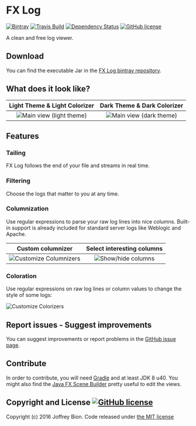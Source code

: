 # FX Log
[![Bintray](https://img.shields.io/bintray/v/joffrey-bion/applications/fx-log.svg)](https://bintray.com/joffrey-bion/applications/fx-log/_latestVersion)
[![Travis Build](https://img.shields.io/travis/joffrey-bion/fx-log/master.svg)](https://travis-ci.org/joffrey-bion/fx-log)
[![Dependency Status](https://www.versioneye.com/user/projects/56c99d2d18b27104252dcc77/badge.svg)](https://www.versioneye.com/user/projects/56c99d2d18b27104252dcc77)
[![GitHub license](https://img.shields.io/badge/license-MIT-blue.svg)](https://github.com/joffrey-bion/fx-log/blob/master/LICENSE)

A clean and free log viewer.

## Download

You can find the executable Jar in the
[FX Log bintray repository](https://bintray.com/joffrey-bion/applications/fx-log/).

## What does it look like?

Light Theme & Light Colorizer                                     |  Dark Theme & Dark Colorizer
:----------------------------------------------------------------:|:----------------------------------------------:
![Main view (light theme)](https://raw.githubusercontent.com/joffrey-bion/fx-log/master/doc/screenshots/main_light_theme.png)  |  ![Main view (dark theme)](https://raw.githubusercontent.com/joffrey-bion/fx-log/master/doc/screenshots/main_dark_theme.png)

## Features

### Tailing

FX Log follows the end of your file and streams in real time.

### Filtering

Choose the logs that matter to you at any time.

### Columnization

Use regular expressions to parse your raw log lines into nice columns. Built-in support is already included for
standard server logs like Weblogic and Apache.

Custom columnizer                                                   |  Select interesting columns
:------------------------------------------------------------------:|:----------------------------------------------:
![Customize Columnizers](https://raw.githubusercontent.com/joffrey-bion/fx-log/master/doc/screenshots/customize_columnizers.png) | ![Show/hide columns](https://raw.githubusercontent.com/joffrey-bion/fx-log/master/doc/screenshots/hide_columns.png)

### Coloration

Use regular expressions on raw log lines or column values to change the style of some logs:

![Customize Colorizers](https://raw.githubusercontent.com/joffrey-bion/fx-log/master/doc/screenshots/customize_colorizers.png)

## Report issues - Suggest improvements

You can suggest improvements or report problems in the  [GitHub issue page](https://github.com/joffrey-bion/fx-log/issues).

## Contribute

In order to contribute, you will need [Gradle](http://gradle.org/gradle-download/) and at least JDK 8 u40.
You might also find the [Java FX Scene Builder](http://gluonhq.com/open-source/scene-builder/) pretty useful to edit
the views.

## Copyright and License [![GitHub license](https://img.shields.io/badge/license-MIT-blue.svg)](https://github.com/joffrey-bion/fx-log/blob/master/LICENSE)

Copyright (c) 2016 Joffrey Bion. Code released under [the MIT license](https://github.com/joffrey-bion/fx-log/blob/master/LICENSE)
